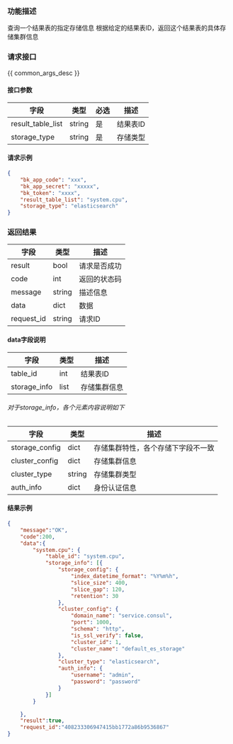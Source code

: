 

### 功能描述

查询一个结果表的指定存储信息
根据给定的结果表ID，返回这个结果表的具体存储集群信息

### 请求接口

{{ common_args_desc }}

#### 接口参数

| 字段           | 类型   | 必选 | 描述        |
| -------------- | ------ | ---- | ----------- |
| result_table_list  | string | 是   | 结果表ID |
| storage_type | string | 是 | 存储类型 | 


#### 请求示例

```json
{
    "bk_app_code": "xxx",
  	"bk_app_secret": "xxxxx",
  	"bk_token": "xxxx",
	"result_table_list": "system.cpu",
	"storage_type": "elasticsearch"
}
```

### 返回结果

| 字段       | 类型   | 描述         |
| ---------- | ------ | ------------ |
| result     | bool   | 请求是否成功 |
| code       | int    | 返回的状态码 |
| message    | string | 描述信息     |
| data       | dict   | 数据         |
| request_id | string | 请求ID       |

#### data字段说明

| 字段                | 类型   | 描述     |
| ------------------- | ------ | -------- |
| table_id | int | 结果表ID |
| storage_info | list | 存储集群信息 |

###### 对于storage_info，各个元素内容说明如下

| 字段                | 类型   | 描述     |
| ------------------- | ------ | -------- |
| storage_config | dict | 存储集群特性，各个存储下字段不一致 |
| cluster_config | dict | 存储集群信息 |
| cluster_type | string | 存储集群类型 |
| auth_info | dict | 身份认证信息 |

#### 结果示例

```json
{
    "message":"OK",
    "code":200,
    "data":{
        "system.cpu": {
            "table_id": "system.cpu",
            "storage_info": [{
                "storage_config": {
                    "index_datetime_format": "%Y%m%h", 
                    "slice_size": 400,
                    "slice_gap": 120,
                    "retention": 30
                },
                "cluster_config": {
                    "domain_name": "service.consul",
                    "port": 1000,
                    "schema": "http",
                    "is_ssl_verify": false,
                    "cluster_id": 1,
                    "cluster_name": "default_es_storage"
                },
                "cluster_type": "elasticsearch",
                "auth_info": {
                    "username": "admin",
                    "password": "password"
                }
            }]
        }

    },
    "result":true,
    "request_id":"408233306947415bb1772a86b9536867"
}
```
